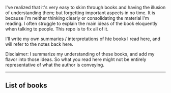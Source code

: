 
I've realized that it's very easy to skim through books and having the illusion of understanding them; but forgetting important aspects in no time. It is because I'm neither thinking clearly or consolidating the material I'm reading. I often struggle to explain the main ideas of the book eloquently when talking to people. This repo is to fix all of it.

I'll write my own summaries / interpretations of hte books I read here, and will refer to the notes back here. 

Disclaimer: I summarize my understanding of these books, and add my flavor into those ideas. So what you read here might not be entirely representative of what the author is conveying.

---
List of books
- 